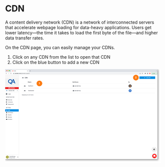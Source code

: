 # CDN

A content delivery network (CDN) is a network of interconnected servers that accelerate webpage loading for data-heavy applications. Users get lower latency—the time it takes to load the first byte of the file—and higher data transfer rates.

On the CDN page, you can easily manage your CDNs.

1. Click on any CDN from the list to open that CDN
2. Click on the blue button to add a new CDN

<a href="../../images/infra-cdn-lg.jpg" target="_blank"><img src="../../images/infra-cdn.jpg" style="margin: auto; display: block"></a>
